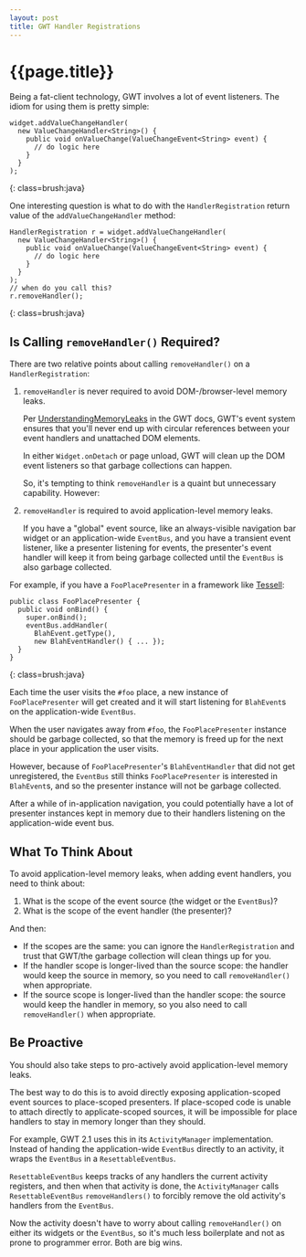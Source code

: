 ```yaml
---
layout: post
title: GWT Handler Registrations
---
```


{{page.title}}
==============

Being a fat-client technology, GWT involves a lot of event listeners. The idiom for using them is pretty simple:

    widget.addValueChangeHandler(
      new ValueChangeHandler<String>() {
        public void onValueChange(ValueChangeEvent<String> event) {
          // do logic here
        }
      }
    );
{: class=brush:java}

One interesting question is what to do with the `HandlerRegistration` return value of the `addValueChangeHandler` method:

    HandlerRegistration r = widget.addValueChangeHandler(
      new ValueChangeHandler<String>() {
        public void onValueChange(ValueChangeEvent<String> event) {
          // do logic here
        }
      }
    );
    // when do you call this?
    r.removeHandler();
{: class=brush:java}

Is Calling `removeHandler()` Required?
--------------------------------------

There are two relative points about calling `removeHandler()` on a `HandlerRegistration`:

1. `removeHandler` is never required to avoid DOM-/browser-level memory leaks.

   Per [UnderstandingMemoryLeaks](http://code.google.com/p/google-web-toolkit/wiki/UnderstandingMemoryLeaks) in the GWT docs, GWT's event system ensures that you'll never end up with circular references between your event handlers and unattached DOM elements.

   In either `Widget.onDetach` or page unload, GWT will clean up the DOM event listeners so that garbage collections can happen.

   So, it's tempting to think `removeHandler` is a quaint but unnecessary capability. However:

2. `removeHandler` is required to avoid application-level memory leaks.

   If you have a "global" event source, like an always-visible navigation bar widget or an application-wide `EventBus`, and you have a transient event listener, like a presenter listening for events, the presenter's event handler will keep it from being garbage collected until the `EventBus` is also garbage collected.

For example, if you have a `FooPlacePresenter` in a framework like [Tessell](http://www.tessell.org):

    public class FooPlacePresenter {
      public void onBind() {
        super.onBind();
        eventBus.addHandler(
          BlahEvent.getType(),
          new BlahEventHandler() { ... });
      }
    }
{: class=brush:java}

Each time the user visits the `#foo` place, a new instance of `FooPlacePresenter` will get created and it will start listening for `BlahEvent`s on the application-wide `EventBus`.

When the user navigates away from `#foo`, the `FooPlacePresenter` instance should be garbage collected, so that the memory is freed up for the next place in your application the user visits.

However, because of `FooPlacePresenter`'s `BlahEventHandler` that did not get unregistered, the `EventBus` still thinks `FooPlacePresenter` is interested in `BlahEvent`s, and so the presenter instance will not be garbage collected.

After a while of in-application navigation, you could potentially have a lot of presenter instances kept in memory due to their handlers listening on the application-wide event bus.

What To Think About
-------------------

To avoid application-level memory leaks, when adding event handlers, you need to think about:

1. What is the scope of the event source (the widget or the `EventBus`)?
2. What is the scope of the event handler (the presenter)?

And then:

* If the scopes are the same: you can ignore the `HandlerRegistration` and trust that GWT/the garbage collection will clean things up for you.
* If the handler scope is longer-lived than the source scope: the handler would keep the source in memory, so you need to call `removeHandler()` when appropriate.
* If the source scope is longer-lived than the handler scope: the source would keep the handler in memory, so you also need to call `removeHandler()` when appropriate.

Be Proactive
------------

You should also take steps to pro-actively avoid application-level memory leaks.

The best way to do this is to avoid directly exposing application-scoped event sources to place-scoped presenters. If place-scoped code is unable to attach directly to applicate-scoped sources, it will be impossible for place handlers to stay in memory longer than they should.

For example, GWT 2.1 uses this in its `ActivityManager` implementation. Instead of handing the application-wide `EventBus` directly to an activity, it wraps the `EventBus` in a `ResettableEventBus`.

`ResettableEventBus` keeps tracks of any handlers the current activity registers, and then when that activity is done, the `ActivityManager` calls `ResettableEventBus` `removeHandlers()` to forcibly remove the old activity's handlers from the `EventBus`.

Now the activity doesn't have to worry about calling `removeHandler()` on either its widgets or the `EventBus`, so it's much less boilerplate and not as prone to programmer error. Both are big wins.

